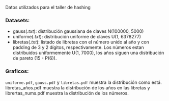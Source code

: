 Datos utilizados para el taller de hashing

### Datasets:

* gauss(_.txt_): distribución gaussiana de claves N(100000, 5000)
* uniforme(_.txt_): distribución uniforme de claves U(1, 6378277)
* libretas(_.txt_): listado de libretas con el número unido al año y con
    padding de 3 y 2 dígitos, respectivamente. Los números estan distribuidos
    uniformemente U(1, 7000), los años siguen una distribución de pareto 
    (15 - P(6)). 


### Graficos:

`uniforme.pdf`, `gauss.pdf` y `libretas.pdf` muestra la distribución como está.
libretas_años.pdf muestra la distribución de los años en las libretas y 
librertas_nums.pdf muestra la distribución de los números.

